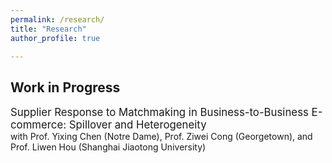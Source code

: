 ```yaml
---
permalink: /research/
title: "Research"
author_profile: true

---
```


## Work in Progress

<span style="font-size: 1.2em;">Supplier Response to Matchmaking in Business-to-Business E-commerce: Spillover and Heterogeneity</span>  
with Prof. Yixing Chen (Notre Dame), Prof. Ziwei Cong (Georgetown), and Prof. Liwen Hou (Shanghai Jiaotong University)
